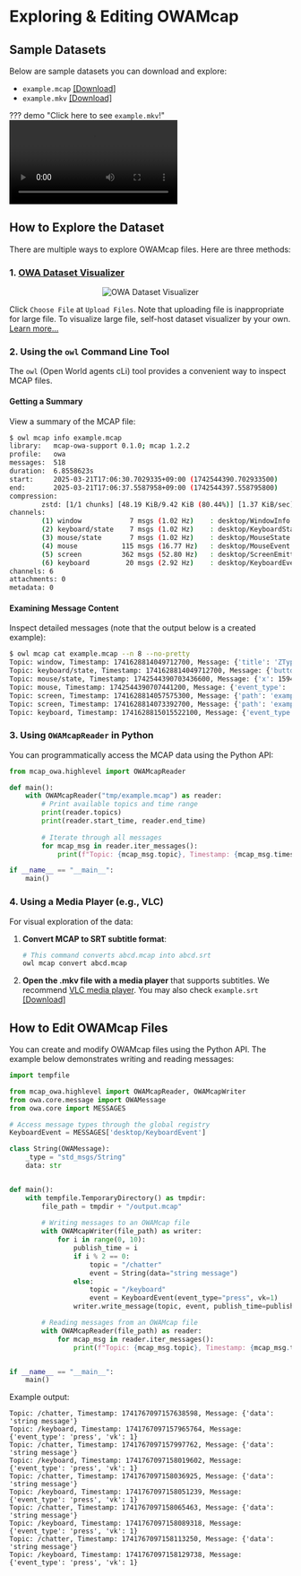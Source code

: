 # Exploring & Editing OWAMcap

## Sample Datasets

Below are sample datasets you can download and explore:

- `example.mcap` [[Download]](https://github.com/open-world-agents/open-world-agents/blob/main/docs/data/example.mcap)
- `example.mkv` [[Download]](https://github.com/open-world-agents/open-world-agents/blob/main/docs/data/example.mkv)

??? demo "Click here to see `example.mkv`!"
    <video controls>
    <source src="../example.mkv" type="video/mp4">
    </video>

## How to Explore the Dataset

There are multiple ways to explore OWAMcap files. Here are three methods:

### 1. [OWA Dataset Visualizer](https://huggingface.co/spaces/open-world-agents/visualize_dataset)

<div align="center">
  <img src="../viewer.png" alt="OWA Dataset Visualizer"/>
</div>

Click `Choose File` at `Upload Files`. Note that uploading file is inappropriate for large file. To visualize large file, self-host dataset visualizer by your own. [Learn more...](viewer.md)

### 2. Using the `owl` Command Line Tool

The `owl` (Open World agents cLi) tool provides a convenient way to inspect MCAP files.

#### Getting a Summary

View a summary of the MCAP file:

```bash
$ owl mcap info example.mcap
library:   mcap-owa-support 0.1.0; mcap 1.2.2
profile:   owa
messages:  518
duration:  6.8558623s
start:     2025-03-21T17:06:30.7029335+09:00 (1742544390.702933500)
end:       2025-03-21T17:06:37.5587958+09:00 (1742544397.558795800)
compression:
        zstd: [1/1 chunks] [48.19 KiB/9.42 KiB (80.44%)] [1.37 KiB/sec]
channels:
        (1) window            7 msgs (1.02 Hz)    : desktop/WindowInfo [jsonschema]
        (2) keyboard/state    7 msgs (1.02 Hz)    : desktop/KeyboardState [jsonschema]
        (3) mouse/state       7 msgs (1.02 Hz)    : desktop/MouseState [jsonschema]
        (4) mouse           115 msgs (16.77 Hz)   : desktop/MouseEvent [jsonschema]
        (5) screen          362 msgs (52.80 Hz)   : desktop/ScreenEmitted [jsonschema]
        (6) keyboard         20 msgs (2.92 Hz)    : desktop/KeyboardEvent [jsonschema]
channels: 6
attachments: 0
metadata: 0
```

#### Examining Message Content

Inspect detailed messages (note that the output below is a created example):

```bash
$ owl mcap cat example.mcap --n 8 --no-pretty
Topic: window, Timestamp: 1741628814049712700, Message: {'title': 'ZType – Typing Game - Type to Shoot - Chromium', 'rect': [389, 10, 955, 1022], 'hWnd': 7540094}
Topic: keyboard/state, Timestamp: 1741628814049712700, Message: {'buttons': []}
Topic: mouse/state, Timestamp: 1742544390703436600, Message: {'x': 1594, 'y': 1112, 'buttons': []}
Topic: mouse, Timestamp: 1742544390707441200, Message: {'event_type': 'move', 'x': 1597, 'y': 1112}
Topic: screen, Timestamp: 1741628814057575300, Message: {'path': 'example.mkv', 'pts': 14866666666, 'utc_ns': 1741628814056571100}
Topic: screen, Timestamp: 1741628814073392700, Message: {'path': 'example.mkv', 'pts': 14883333333, 'utc_ns': 1741628814072476900}
Topic: keyboard, Timestamp: 1741628815015522100, Message: {'event_type': 'release', 'vk': 162}
```

### 3. Using `OWAMcapReader` in Python

You can programmatically access the MCAP data using the Python API:

```python
from mcap_owa.highlevel import OWAMcapReader

def main():
    with OWAMcapReader("tmp/example.mcap") as reader:
        # Print available topics and time range
        print(reader.topics)
        print(reader.start_time, reader.end_time)
        
        # Iterate through all messages
        for mcap_msg in reader.iter_messages():
            print(f"Topic: {mcap_msg.topic}, Timestamp: {mcap_msg.timestamp}, Message: {mcap_msg.decoded}")

if __name__ == "__main__":
    main()
```

### 4. Using a Media Player (e.g., VLC)

For visual exploration of the data:

1. **Convert MCAP to SRT subtitle format**:
   ```bash
   # This command converts abcd.mcap into abcd.srt
   owl mcap convert abcd.mcap
   ```

2. **Open the .mkv file with a media player** that supports subtitles. We recommend [VLC media player](https://www.videolan.org/vlc/). You may also check `example.srt` [[Download]](https://github.com/open-world-agents/open-world-agents/blob/main/docs/data/example.srt)

## How to Edit OWAMcap Files

You can create and modify OWAMcap files using the Python API. The example below demonstrates writing and reading messages:

```python
import tempfile

from mcap_owa.highlevel import OWAMcapReader, OWAMcapWriter
from owa.core.message import OWAMessage
from owa.core import MESSAGES

# Access message types through the global registry
KeyboardEvent = MESSAGES['desktop/KeyboardEvent']

class String(OWAMessage):
    _type = "std_msgs/String"
    data: str


def main():
    with tempfile.TemporaryDirectory() as tmpdir:
        file_path = tmpdir + "/output.mcap"
        
        # Writing messages to an OWAMcap file
        with OWAMcapWriter(file_path) as writer:
            for i in range(0, 10):
                publish_time = i
                if i % 2 == 0:
                    topic = "/chatter"
                    event = String(data="string message")
                else:
                    topic = "/keyboard"
                    event = KeyboardEvent(event_type="press", vk=1)
                writer.write_message(topic, event, publish_time=publish_time)

        # Reading messages from an OWAMcap file
        with OWAMcapReader(file_path) as reader:
            for mcap_msg in reader.iter_messages():
                print(f"Topic: {mcap_msg.topic}, Timestamp: {mcap_msg.timestamp}, Message: {mcap_msg.decoded}")


if __name__ == "__main__":
    main()
```

Example output:

```
Topic: /chatter, Timestamp: 1741767097157638598, Message: {'data': 'string message'}
Topic: /keyboard, Timestamp: 1741767097157965764, Message: {'event_type': 'press', 'vk': 1}
Topic: /chatter, Timestamp: 1741767097157997762, Message: {'data': 'string message'}
Topic: /keyboard, Timestamp: 1741767097158019602, Message: {'event_type': 'press', 'vk': 1}
Topic: /chatter, Timestamp: 1741767097158036925, Message: {'data': 'string message'}
Topic: /keyboard, Timestamp: 1741767097158051239, Message: {'event_type': 'press', 'vk': 1}
Topic: /chatter, Timestamp: 1741767097158065463, Message: {'data': 'string message'}
Topic: /keyboard, Timestamp: 1741767097158089318, Message: {'event_type': 'press', 'vk': 1}
Topic: /chatter, Timestamp: 1741767097158113250, Message: {'data': 'string message'}
Topic: /keyboard, Timestamp: 1741767097158129738, Message: {'event_type': 'press', 'vk': 1}
```